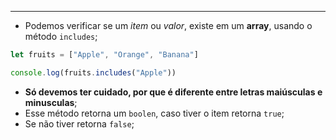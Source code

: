___
- Podemos verificar se um *item* ou *valor*, existe em um **array**, usando o método `includes`;
```js
let fruits = ["Apple", "Orange", "Banana"]

console.log(fruits.includes("Apple"))
```
- **Só devemos ter cuidado, por que é diferente entre letras maiúsculas e minusculas**;
- Esse método retorna um `boolen`, caso tiver o item retorna `true`;
- Se não tiver retorna `false`;
